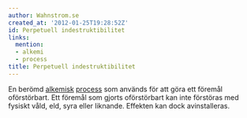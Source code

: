 ```yaml
---
author: Wahnstrom.se
created_at: '2012-01-25T19:28:52Z'
id: Perpetuell indestruktibilitet
links:
  mention:
  - alkemi
  - process
title: Perpetuell indestruktibilitet
---
```


En berömd [alkemisk][] [process] som används för att göra ett föremål oförstörbart. Ett föremål som
gjorts oförstörbart kan inte förstöras med fysiskt våld, eld, syra eller liknande. Effekten kan dock
avinstalleras.

  [alkemisk]: alkemi
  [process]: process